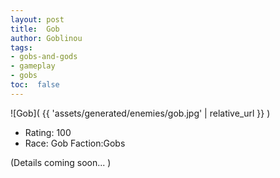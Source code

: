 ```yaml
---
layout: post
title:  Gob
author: Goblinou
tags:
- gobs-and-gods
- gameplay
- gobs
toc:  false
---
```


![Gob]( {{ 'assets/generated/enemies/gob.jpg' | relative_url }} )
- Rating: 100
- Race: Gob  Faction:Gobs

(Details coming soon... )